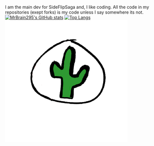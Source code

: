 I am the main dev for SideFlipSaga and, I like coding. All the code in my repositories (exept forks) is my code unless I say somewhere its not.
[![MrBrain295's GitHub stats](https://github-readme-stats.vercel.app/api?username=MrBrain295)](https://github.com/anuraghazra/github-readme-stats)
[![Top Langs](https://github-readme-stats.vercel.app/api/top-langs/?username=MrBrain295)](https://github.com/anuraghazra/github-readme-stats)
![A rabbit](pfp.png)
